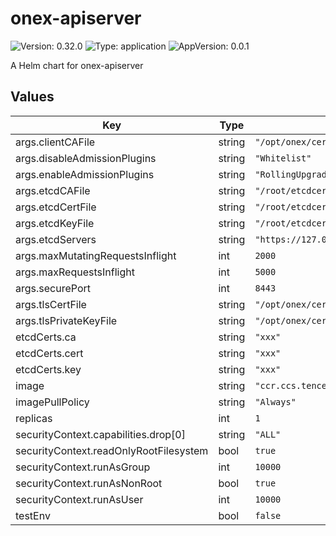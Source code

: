 # onex-apiserver

![Version: 0.32.0](https://img.shields.io/badge/Version-0.32.0-informational?style=flat-square) ![Type: application](https://img.shields.io/badge/Type-application-informational?style=flat-square) ![AppVersion: 0.0.1](https://img.shields.io/badge/AppVersion-0.0.1-informational?style=flat-square)

A Helm chart for onex-apiserver

## Values

| Key | Type | Default | Description |
|-----|------|---------|-------------|
| args.clientCAFile | string | `"/opt/onex/cert/ca.pem"` |  |
| args.disableAdmissionPlugins | string | `"Whitelist"` |  |
| args.enableAdmissionPlugins | string | `"RollingUpgrade,ResourceQuota,Cluster,Native,NamespaceAuthorize"` |  |
| args.etcdCAFile | string | `"/root/etcdcert/ca.pem"` |  |
| args.etcdCertFile | string | `"/root/etcdcert/client.pem"` |  |
| args.etcdKeyFile | string | `"/root/etcdcert/client-key.pem"` |  |
| args.etcdServers | string | `"https://127.0.0.1:2379"` |  |
| args.maxMutatingRequestsInflight | int | `2000` |  |
| args.maxRequestsInflight | int | `5000` |  |
| args.securePort | int | `8443` |  |
| args.tlsCertFile | string | `"/opt/onex/cert/onex-apiserver.pem"` |  |
| args.tlsPrivateKeyFile | string | `"/opt/onex/cert/onex-apiserver-key.pem"` |  |
| etcdCerts.ca | string | `"xxx"` |  |
| etcdCerts.cert | string | `"xxx"` |  |
| etcdCerts.key | string | `"xxx"` |  |
| image | string | `"ccr.ccs.tencentyun.com/onexstack/onex-apiserver-amd64:v1.0.0"` |  |
| imagePullPolicy | string | `"Always"` |  |
| replicas | int | `1` |  |
| securityContext.capabilities.drop[0] | string | `"ALL"` |  |
| securityContext.readOnlyRootFilesystem | bool | `true` |  |
| securityContext.runAsGroup | int | `10000` |  |
| securityContext.runAsNonRoot | bool | `true` |  |
| securityContext.runAsUser | int | `10000` |  |
| testEnv | bool | `false` |  |

